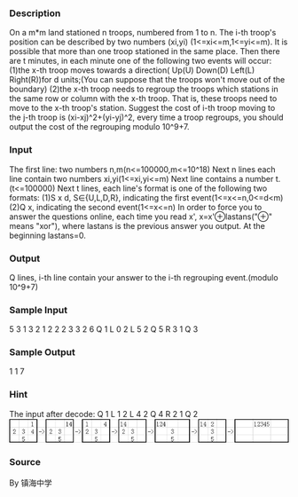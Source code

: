 
### Description
On a m*m land stationed n troops, numbered from 1 to n. The i-th troop's position can be described by two numbers (xi,yi) (1<=xi<=m,1<=yi<=m). It is possible that more than one troop stationed in the same place.
Then there are t minutes, in each minute one of the following two events will occur:
(1)the x-th troop moves towards a direction( Up(U) Down(D) Left(L) Right(R))for d units;(You can suppose that the troops won't move out of the boundary)
(2)the x-th troop needs to regroup the troops which stations in the same row or column with the x-th troop. That is, these troops need to move to the x-th troop's station.
Suggest the cost of i-th troop moving to the j-th troop is (xi-xj)^2+(yi-yj)^2, every time a troop regroups, you should output the cost of the regrouping modulo 10^9+7.

### Input
The first line: two numbers n,m(n<=100000,m<=10^18)
Next n lines each line contain two numbers xi,yi(1<=xi,yi<=m)
Next line contains a number t.(t<=100000)
Next t lines, each line's format is one of the following two formats:
(1)S x d, S∈{U,L,D,R}, indicating the first event(1<=x<=n,0<=d<m)
(2)Q x, indicating the second event(1<=x<=n)
In order to force you to answer the questions online, each time you read x', x=x'⊕lastans("⊕" means "xor"), where lastans is the previous answer you output. At the beginning lastans=0. 

### Output

Q lines, i-th line contain your answer to the i-th regrouping event.(modulo 10^9+7)


### Sample Input
5 3
1 3
2 1
2 2
2 3
3 2
6
Q 1
L 0 2
L 5 2
Q 5
R 3 1
Q 3
### Sample Output
1
1
7


### Hint
The input after decode:
Q 1
L 1 2
L 4 2
Q 4
R 2 1
Q 2
![](/JudgeOnline/upload/201501/C503-1008-1.png)

### Source
By 镇海中学